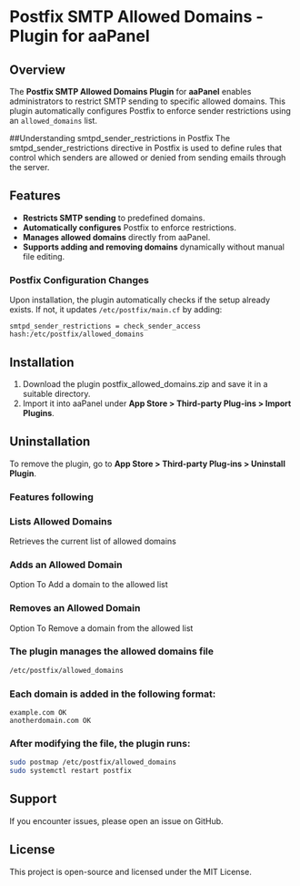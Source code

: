 # Postfix SMTP Allowed Domains - Plugin for aaPanel

## Overview
The **Postfix SMTP Allowed Domains Plugin** for **aaPanel** enables administrators to restrict SMTP sending to specific allowed domains. This plugin automatically configures Postfix to enforce sender restrictions using an `allowed_domains` list.

##Understanding smtpd_sender_restrictions in Postfix
The smtpd_sender_restrictions directive in Postfix is used to define rules that control which senders are allowed or denied from sending emails through the server.

## Features
- **Restricts SMTP sending** to predefined domains.
- **Automatically configures** Postfix to enforce restrictions.
- **Manages allowed domains** directly from aaPanel.
- **Supports adding and removing domains** dynamically without manual file editing.

### Postfix Configuration Changes
Upon installation, the plugin automatically checks if the setup already exists. If not, it updates `/etc/postfix/main.cf` by adding:
```
smtpd_sender_restrictions = check_sender_access hash:/etc/postfix/allowed_domains
```

## Installation
1. Download the plugin postfix_allowed_domains.zip and save it in a suitable directory.
2. Import it into aaPanel under **App Store > Third-party Plug-ins > Import Plugins**.

## Uninstallation
To remove the plugin, go to **App Store > Third-party Plug-ins > Uninstall Plugin**.

### Features following

### Lists Allowed Domains
Retrieves the current list of allowed domains

### Adds an Allowed Domain
Option To Add a domain to the allowed list

### Removes an Allowed Domain
Option To Remove a domain from the allowed list

### The plugin manages the allowed domains file

```bash
/etc/postfix/allowed_domains
```

### Each domain is added in the following format:
```
example.com OK
anotherdomain.com OK
```
### After modifying the file, the plugin runs:
```bash
sudo postmap /etc/postfix/allowed_domains
sudo systemctl restart postfix
```

## Support
If you encounter issues, please open an issue on GitHub.

## License
This project is open-source and licensed under the MIT License.
